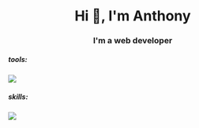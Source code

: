 <h1 align="center">Hi 👋, I'm Anthony</h1>
<h3 align="center">I'm a web developer</h3>

<p align="center">
  <h5>tools:</h5>
<!--   <a href="https://skillicons.dev"> -->
    <img src="https://skillicons.dev/icons?i=git,vscode,xd" />
<!--   </a> -->
  <h5>skills:</h5>
<!--   <a href="https://skillicons.dev"> -->
    <img src="https://skillicons.dev/icons?i=html,css,bootstrap,tailwind,js,mysql,php" />
</p>
